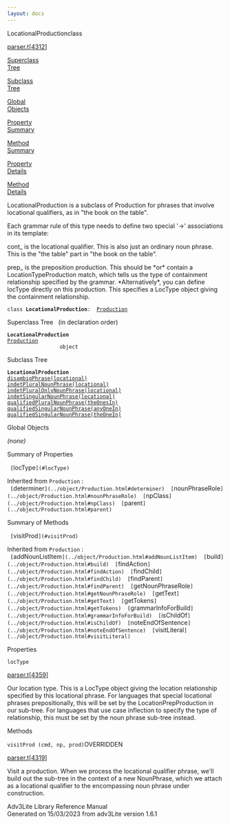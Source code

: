 ```yaml
---
layout: docs
---
```

<span class="title">LocationalProduction</span><span class="type">class</span>

[parser.t](../file/parser.t.html)\[[4312](../source/parser.t.html#4312)\]

[Superclass  
Tree](#_SuperClassTree_)

[Subclass  
Tree](#_SubClassTree_)

[Global  
Objects](#_ObjectSummary_)

[Property  
Summary](#_PropSummary_)

[Method  
Summary](#_MethodSummary_)

[Property  
Details](#_Properties_)

[Method  
Details](#_Methods_)

<div class="fdesc">

LocationalProduction is a subclass of Production for phrases that
involve locational qualifiers, as in "the book on the table".

Each grammar rule of this type needs to define two special '-\>'
associations in its template:

cont\_ is the locational qualifier. This is also just an ordinary noun
phrase. This is the "the table" part in "the book on the table".

prep\_ is the preposition production. This should be \*or\* contain a
LocationTypeProduction match, which tells us the type of containment
relationship specified by the grammar. \*Alternatively\*, you can define
locType directly on this production. This specifies a LocType object
giving the containment relationship.

`class `**`LocationalProduction`**` :   `[`Production`](../object/Production.html)

</div>

<span id="_SuperClassTree_"></span>

<div class="mjhd">

<span class="hdln">Superclass Tree</span>   (in declaration order)

</div>

**`LocationalProduction`**  
[`Production`](../object/Production.html)  
`                 object`  
<span id="_SubClassTree_"></span>

<div class="mjhd">

<span class="hdln">Subclass Tree</span>  

</div>

**`LocationalProduction`**  
[`disambigPhrase(locational)`](../object/disambigPhrase(locational).html)  
[`indetPluralNounPhrase(locational)`](../object/indetPluralNounPhrase(locational).html)  
[`indetPluralOnlyNounPhrase(locational)`](../object/indetPluralOnlyNounPhrase(locational).html)  
[`indetSingularNounPhrase(locational)`](../object/indetSingularNounPhrase(locational).html)  
[`qualifiedPluralNounPhrase(theOnesIn)`](../object/qualifiedPluralNounPhrase(theOnesIn).html)  
[`qualifiedSingularNounPhrase(anyOneIn)`](../object/qualifiedSingularNounPhrase(anyOneIn).html)  
[`qualifiedSingularNounPhrase(theOneIn)`](../object/qualifiedSingularNounPhrase(theOneIn).html)  
<span id="_ObjectSummary_"></span>

<div class="mjhd">

<span class="hdln">Global Objects</span>  

</div>

*(none)* <span id="_PropSummary_"></span>

<div class="mjhd">

<span class="hdln">Summary of Properties</span>  

</div>

` [`locType`](#locType)  `

Inherited from `Production` :  
` [`determiner`](../object/Production.html#determiner)  [`nounPhraseRole`](../object/Production.html#nounPhraseRole)  [`npClass`](../object/Production.html#npClass)  [`parent`](../object/Production.html#parent)  `

<span id="_MethodSummary_"></span>

<div class="mjhd">

<span class="hdln">Summary of Methods</span>  

</div>

` [`visitProd`](#visitProd)  `

Inherited from `Production` :  
` [`addNounListItem`](../object/Production.html#addNounListItem)  [`build`](../object/Production.html#build)  [`findAction`](../object/Production.html#findAction)  [`findChild`](../object/Production.html#findChild)  [`findParent`](../object/Production.html#findParent)  [`getNounPhraseRole`](../object/Production.html#getNounPhraseRole)  [`getText`](../object/Production.html#getText)  [`getTokens`](../object/Production.html#getTokens)  [`grammarInfoForBuild`](../object/Production.html#grammarInfoForBuild)  [`isChildOf`](../object/Production.html#isChildOf)  [`noteEndOfSentence`](../object/Production.html#noteEndOfSentence)  [`visitLiteral`](../object/Production.html#visitLiteral)  `

<span id="_Properties_"></span>

<div class="mjhd">

<span class="hdln">Properties</span>  

</div>

<span id="locType"></span>

`locType`

[parser.t](../file/parser.t.html)\[[4359](../source/parser.t.html#4359)\]

<div class="desc">

Our location type. This is a LocType object giving the location
relationship specified by this locational phrase. For languages that
special locational phrases prepositionally, this will be set by the
LocationPrepProduction in our sub-tree. For languages that use case
inflection to specify the type of relationship, this must be set by the
noun phrase sub-tree instead.

</div>

<span id="_Methods_"></span>

<div class="mjhd">

<span class="hdln">Methods</span>  

</div>

<span id="visitProd"></span>

`visitProd (cmd, np, prod)`<span class="rem">OVERRIDDEN</span>

[parser.t](../file/parser.t.html)\[[4319](../source/parser.t.html#4319)\]

<div class="desc">

Visit a production. When we process the locational qualifier phrase,
we'll build out the sub-tree in the context of a new NounPhrase, which
we attach as a locational qualifier to the encompassing noun phrase
under construction.

</div>

<div class="ftr">

Adv3Lite Library Reference Manual  
Generated on 15/03/2023 from adv3Lite version 1.6.1

</div>
